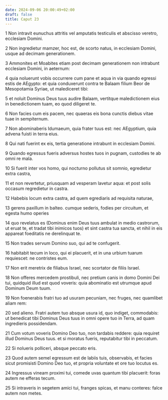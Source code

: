 ```yaml
---
date: 2024-09-06 20:00:49+02:00
draft: false
title: Caput 23
---
```





1 Non intravit eunuchus attritis vel amputatis testiculis et abscisso veretro, ecclesiam Domini.

2 Non ingredietur mamzer, hoc est, de scorto natus, in ecclesiam Domini, usque ad decimam generationem.

3 Ammonites et Moabites etiam post decimam generationem non intrabunt ecclesiam Domini, in aeternum:

4 quia noluerunt vobis occurrere cum pane et aqua in via quando egressi estis de AEgypto: et quia conduxerunt contra te Balaam filium Beor de Mesopotamia Syriae, ut malediceret tibi:

5 et noluit Dominus Deus tuus audire Balaam, vertitque maledictionem eius in benedictionem tuam, eo quod diligeret te.

6 Non facies cum eis pacem, nec quaeras eis bona cunctis diebus vitae tuae in sempiternum.

7 Non abominaberis Idumaeum, quia frater tuus est: nec AEgyptium, quia advena fuisti in terra eius.

8 Qui nati fuerint ex eis, tertia generatione intrabunt in ecclesiam Domini.

9 Quando egressus fueris adversus hostes tuos in pugnam, custodies te ab omni re mala.

10 Si fuerit inter vos homo, qui nocturno pollutus sit somnio, egredietur extra castra,

11 et non revertetur, priusquam ad vesperam lavetur aqua: et post solis occasum regredietur in castra.

12 Habebis locum extra castra, ad quem egrediaris ad requisita naturae,

13 gerens paxillum in balteo. cumque sederis, fodies per circuitum, et egesta humo operies

14 quo revelatus es (Dominus enim Deus tuus ambulat in medio castrorum, ut eruat te, et tradat tibi inimicos tuos) et sint castra tua sancta, et nihil in eis appareat foeditatis ne derelinquat te.

15 Non trades servum Domino suo, qui ad te confugerit.

16 habitabit tecum in loco, qui ei placuerit, et in una urbium tuarum requiescet: ne contristes eum.

17 Non erit meretrix de filiabus Israel, nec scortator de filiis Israel.

18 Non offeres mercedem prostibuli, nec pretium canis in domo Domini Dei tui, quidquid illud est quod voveris: quia abominatio est utrumque apud Dominum Deum tuum.

19 Non foenerabis fratri tuo ad usuram pecuniam, nec fruges, nec quamlibet aliam rem:

20 sed alieno. Fratri autem tuo absque usura id, quo indiget, commodabis: ut benedicat tibi Dominus Deus tuus in omni opere tuo in Terra, ad quam ingredieris possidendam.

21 Cum votum voveris Domino Deo tuo, non tardabis reddere: quia requiret illud Dominus Deus tuus. et si moratus fueris, reputabitur tibi in peccatum.

22 Si nolueris polliceri, absque peccato eris.

23 Quod autem semel egressum est de labiis tuis, observabis, et facies sicut promisisti Domino Deo tuo, et propria voluntate et ore tuo locutus es.

24 Ingressus vineam proximi tui, comede uvas quantum tibi placuerit: foras autem ne efferas tecum.

25 Si intraveris in segetem amici tui, franges spicas, et manu conteres: falce autem non metes.

